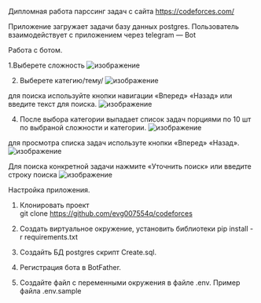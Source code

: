 Дипломная работа парссинг задач с сайта https://codeforces.com/

Приложение загружает задачи базу данных postgres.
Пользователь взаимодействует с приложением через telegram — Bot

Работа с ботом.

1.Выберете сложность
![изображение](https://github.com/evg007554q/codeforces/assets/131668392/eb83594b-4802-4173-876c-347320ee26de)


2. Выберете категию/тему/
![изображение](https://github.com/evg007554q/codeforces/assets/131668392/65914a53-f281-4bdc-8ef9-2be7b272aeb2)

для поиска используйте кнопки навигации «Вперед» «Назад» или введите текст для поиска.
![изображение](https://github.com/evg007554q/codeforces/assets/131668392/60319a3d-61ac-4480-a510-7a987408ae05)


4. После выбора категории выпадает список задач порциями по 10 шт по выбраной сложности и категории.
![изображение](https://github.com/evg007554q/codeforces/assets/131668392/d3c04903-aa79-4a47-afbd-413e3659b6bf)

для просмотра списка задач используте кнопки «Вперед» «Назад». 
![изображение](https://github.com/evg007554q/codeforces/assets/131668392/cabf077f-fb13-41c8-adc3-5dae8bae6e98)

Для поиска конкретной задачи нажмите «Уточнить поиск» или введите строку поиска
![изображение](https://github.com/evg007554q/codeforces/assets/131668392/afbb99ae-bbdb-426d-9c3b-ce8b95e72d69)


Настройка приложения.
1. Клонировать проект  
git clone https://github.com/evg007554q/codeforces

2. Создать виртуальное окружение, установить библиотеки
pip install - r  requirements.txt

3. Создайть БД  postgres скрипт Create.sql.

4. Регистрация бота в BotFather.

5. Создайте файл с переменными окружения в файле .env. Пример файла .env.sample

